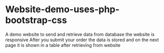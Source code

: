 # Website-demo-uses-php-bootstrap-css
A demo website to send and retrieve data from database
the website is responsive
After you submit your order the data is stored and on the next page it is shown in a table after retrieving from website
